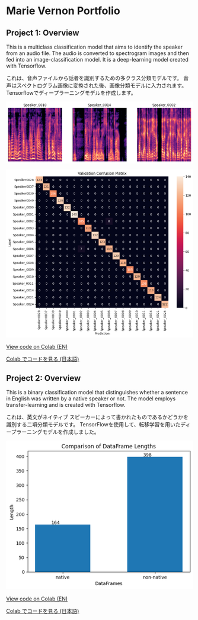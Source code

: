 # **Marie Vernon Portfolio**
## Project 1: Overview
This is a multiclass classification model that aims to identify the speaker from an audio file.
The audio is converted to spectrogram images and then fed into an image-classification model.
It is a deep-learning model created with Tensorflow.

これは、音声ファイルから話者を識別するための多クラス分類モデルです。
音声はスペクトログラム画像に変換された後、画像分類モデルに入力されます。
Tensorflowでディープラーニングモデルを作成します。

![](https://github.com/marievernon/portfolio/blob/main/images/spectrograms.png)

![](https://github.com/marievernon/portfolio/blob/main/images/confusion_matrix.png)

[View code on Colab (EN)](https://colab.research.google.com/drive/1P5lCKN_8G_lVQ_4bLMV3pse89F1V3t9d?usp=sharing)

[Colab でコードを見る (日本語)](https://colab.research.google.com/drive/1Gk9qOt2GurdgMfGQ16cKhcAj5rKCgTH4?usp=sharing)


## Project 2: Overview
This is a binary classification model that distinguishes whether a sentence in English was written by a native speaker or not.
The model employs transfer-learning and is created with Tensorflow.

これは、英文がネイティブ スピーカーによって書かれたものであるかどうかを識別する二項分類モデルです。
TensorFlowを使用して、転移学習を用いたディープラーニングモデルを作成しました。

![](https://github.com/marievernon/portfolio/blob/main/images/native_bar.png)

[View code on Colab (EN)](https://colab.research.google.com/drive/1AdE02nrO87-DCSEqr1GAxBGLAx7ijUnG?usp=sharing)

[Colab でコードを見る (日本語)](https://colab.research.google.com/drive/1qm_dUtl3TGh84xQWC-s-HLm5zVHXed2W?usp=sharing)
